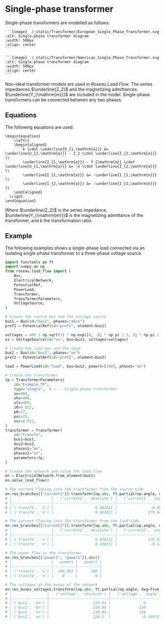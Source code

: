 # Single-phase transformer

Single-phase transformers are modelled as follows:

````{tab} European standards
```{image}  /_static/Transformer/European_Single_Phase_Transformer.svg
:alt: Single-phase transformer diagram
:width: 500px
:align: center
```
````

````{tab} American standards
```{image}  /_static/Transformer/American_Single_Phase_Transformer.svg
:alt: Single-phase transformer diagram
:width: 500px
:align: center
```
````

Non-ideal transformer models are used in *Roseau Load Flow*. The series impedances $\underline{Z_2}$
and the magnetizing admittances $\underline{Y_{\mathrm{m}}}$ are included in the model. Single-phase
transformers can be connected between any two phases.

## Equations

The following equations are used:

```{math}
\begin{equation}
    \left\{
    \begin{aligned}
        k \cdot \underline{U_{1,\mathrm{a}}} &= \underline{U_{2,\mathrm{a}}} - Z_2 \cdot \underline{I_{2,\mathrm{a}}} \\
        \underline{I_{1,\mathrm{a}}} - Y_{\mathrm{m}} \cdot \underline{U_{1,\mathrm{a}}} &= -k \cdot \underline{I_{2,\mathrm{a}}} \\
        \underline{I_{1,\mathrm{a}}} &= -\underline{I_{1,\mathrm{n}}} \\
        \underline{I_{2,\mathrm{a}}} &= -\underline{I_{2,\mathrm{n}}} \\
    \end{aligned}
  \right.
\end{equation}
```

Where $\underline{Z_2}$ is the series impedance, $\underline{Y_{\mathrm{m}}}$ is the magnetizing
admittance of the transformer, and $k$ the transformation ratio.

## Example

The following examples shows a single-phase load connected via an isolating single-phase transformer
to a three-phase voltage source.

```python
import functools as ft
import numpy as np
from roseau.load_flow import (
    Bus,
    ElectricalNetwork,
    PotentialRef,
    PowerLoad,
    Transformer,
    TransformerParameters,
    VoltageSource,
)

# Create the source bus and the voltage source
bus1 = Bus(id="bus1", phases="abcn")
pref1 = PotentialRef(id="pref1", element=bus1)

voltages = 400 / np.sqrt(3) * np.exp([0, -2j * np.pi / 3, 2j * np.pi / 3])
vs = VoltageSource(id="vs", bus=bus1, voltages=voltages)

# Create the load bus and the load
bus2 = Bus(id="bus2", phases="an")
pref2 = PotentialRef(id="pref2", element=bus2)

load = PowerLoad(id="load", bus=bus2, powers=[100], phases="an")

# Create the transformer
tp = TransformerParameters(
    id="Example_TP",
    type="single",  # <--- Single-phase transformer
    sn=800,
    uhv=400,
    ulv=400,
    i0=0.022,
    p0=17,
    psc=25,
    vsc=0.032,
)
transformer = Transformer(
    id="transfo",
    bus1=bus1,
    bus2=bus2,
    phases1="an",
    phases2="an",
    parameters=tp,
)

# Create the network and solve the load flow
en = ElectricalNetwork.from_element(bus1)
en.solve_load_flow()

# The current flowing into the transformer from the source side
en.res_branches[["current1"]].transform([np.abs, ft.partial(np.angle, deg=True)])
# |                  |   ('current1', 'absolute') |   ('current1', 'angle') |
# |:-----------------|---------------------------:|------------------------:|
# | ('transfo', 'a') |                   0.462811 |               -0.956008 |
# | ('transfo', 'n') |                   0.462811 |              179.044    |

# The current flowing into the transformer from the load side
en.res_branches[["current2"]].transform([np.abs, ft.partial(np.angle, deg=True)])
# |                  |   ('current2', 'absolute') |   ('current2', 'angle') |
# |:-----------------|---------------------------:|------------------------:|
# | ('transfo', 'a') |                   0.438211 |              179.85     |
# | ('transfo', 'n') |                   0.438211 |               -0.149761 |

# The power flow in the transformer
en.res_branches[["power1", "power2"]].abs()
# |                  |   power1 |   power2 |
# |:-----------------|---------:|---------:|
# | ('transfo', 'a') |  106.882 |      100 |
# | ('transfo', 'n') |    0     |        0 |

# The voltages at the buses of the network
en.res_buses_voltages.transform([np.abs, ft.partial(np.angle, deg=True)])
# |                |   ('voltage', 'absolute') |   ('voltage', 'angle') |
# |:---------------|--------------------------:|-----------------------:|
# | ('bus1', 'an') |                    230.94 |               0        |
# | ('bus1', 'bn') |                    230.94 |            -120        |
# | ('bus1', 'cn') |                    230.94 |             120        |
# | ('bus2', 'an') |                    228.2  |              -0.149761 |
```
